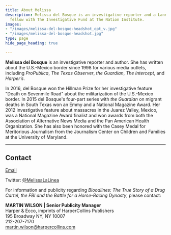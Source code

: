 ```yaml
---
title: About Melissa
description: Melissa del Bosque is an investigative reporter and a Lannan reporting
  fellow with The Investigative Fund at The Nation Institute.
images:
- "/images/melissa-del-bosque-headshot_opt_v.jpg"
- "/images/melissa-del-bosque-headshot.jpg"
type: page
hide_page_heading: true

---
```

**Melissa del Bosque** is an investigative reporter and author. She has written about the U.S.-Mexico border since 1998 for various media outlets, including _ProPublica_, _The Texas Observer_, _the Guardian_, _The Intercept_, and _Harper’s_.

In 2016, del Bosque won the Hillman Prize for her investigative feature "Death on Sevenmile Road" about the militarization of the U.S.-Mexico border. In 2015 del Bosque's four-part series with _the Guardian_ on migrant deaths in South Texas won an Emmy and a National Magazine Award. Her 2012 investigative feature about massacres in the Juarez Valley, Mexico, was a National Magazine Award finalist and won awards from both the Association of Alternative News Media and the Pan American Health Organization. She has also been honored with the Casey Medal for Meritorious Journalism from the Journalism Center on Children and Families at the University of Maryland.

<hr>

## Contact

[Email](mailto:Melissadelbosque1@gmail.com)

Twitter: [@MelissaLaLinea](https://twitter.com/MelissaLaLinea/)

For information and publicity regarding _Bloodlines: The True Story of a Drug Cartel, the FBI and the Battle for a Horse-Racing Dynasty_, please contact:

**MARTIN WILSON | Senior Publicity Manager**  
Harper & Ecco, imprints of HarperCollins Publishers  
195 Broadway NY, NY 10007  
212-207-7170  
[martin.wilson@harpercollins.com](mailto:martin.wilson@harpercollins.com)